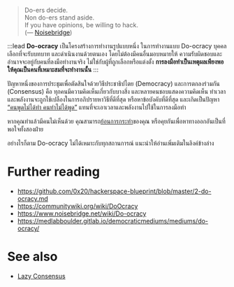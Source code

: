 > Do-ers decide. \
> Non do-ers stand aside. \
> If you have opinions, be willing to hack. \
> (— [Noisebridge](https://www.noisebridge.net/wiki/Do-ocracy))

:::lead
**Do-ocracy** เป็นโครงสร้างการทำงานรูปแบบหนึ่ง ในการทำงานแบบ Do-ocracy บุคคลเลือกที่จะรับบทบาท และดำเนินงานด้วยตนเอง โดยไม่ต้องมีคนอื่นมอบหมายให้ ความรับผิดชอบและอำนาจจะอยู่กับคนที่ลงมือทำงานจริง ไม่ใช่กับผู้ที่ถูกเลือกหรือแต่งตั้ง **การลงมือทำเป็นเหตุผลเพียงพอให้คุณเป็นคนที่เหมาะสมที่จะทำงานนั้น**
:::

ปัญหาหนึ่งของการประชุมเพื่อตัดสินใจด้วยวิธีประชาธิปไตย (Democracy) และการตกลงร่วมกัน (Consensus) คือ ทุกคนมีความคิดเห็นเกี่ยวกับบางสิ่ง และหลายคนชอบแสดงความคิดเห็น ทำเวลาและพลังงานจะถูกใช้เปลืองในการอภิปรายหาวิธีที่ดีที่สุด หรือหาข้อบังคับที่ดีที่สุด และเกิดเป็นปัญหา [“คนพูดไม่ได้ทำ คนทำไม่ได้พูด”](https://futuretrend.co/armchair-quarterback/) แทนที่จะเอาเวลาและพลังงานไปใช้ในการลงมือทำ

หากคุณทำแล้วมีคนไม่เห็นด้วย คุณสามารถ[ย้อนการกระทำ](/wiki/TwoWayDoorDecisions)ของคุณ หรือคุยกันเพื่อหาทางออกอันเป็นที่พอใจทั้งสองฝ่าย

อย่างไรก็ตาม Do-ocracy ไม่ได้เหมาะกับทุกสถานการณ์ แนะนำให้อ่านเพิ่มเติมในลิงค์ข้างล่าง

# Further reading

- <https://github.com/0x20/hackerspace-blueprint/blob/master/2-do-ocracy.md>
- <https://communitywiki.org/wiki/DoOcracy>
- <https://www.noisebridge.net/wiki/Do-ocracy>
- <https://medlabboulder.gitlab.io/democraticmediums/mediums/do-ocracy/>

# See also

- [Lazy Consensus](/wiki/LazyConsensus)
